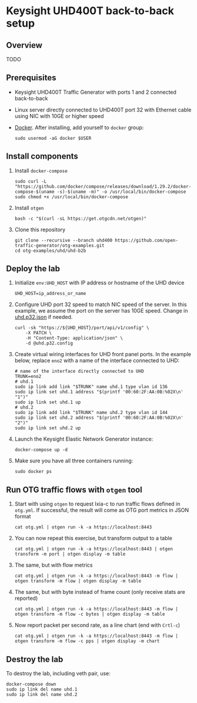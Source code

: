 # Keysight UHD400T back-to-back setup

## Overview
TODO

## Prerequisites

* Keysight UHD400T Traffic Generator with ports 1 and 2 connected back-to-back
* Linux server directly connected to UHD400T port 32 with Ethernet cable using NIC with 10GE or higher speed
* [Docker](https://docs.docker.com/engine/install/). After installing, add yourself to `docker` group:

    ```Shell
    sudo usermod -aG docker $USER
    ```

## Install components

1. Install `docker-compose`

    ```Shell
    sudo curl -L "https://github.com/docker/compose/releases/download/1.29.2/docker-compose-$(uname -s)-$(uname -m)" -o /usr/local/bin/docker-compose
    sudo chmod +x /usr/local/bin/docker-compose
    ```

2. Install `otgen`

    ```Shell
    bash -c "$(curl -sL https://get.otgcdn.net/otgen)"
    ```

3. Clone this repository

    ```Shell
    git clone --recursive --branch uhd400 https://github.com/open-traffic-generator/otg-examples.git
    cd otg-examples/uhd/uhd-b2b
    ```

## Deploy the lab

1. Initialize `env:UHD_HOST` with IP address or hostname of the UHD device

    ```Shell
    UHD_HOST=ip_address_or_name
    ```

2. Configure UHD port 32 speed to match NIC speed of the server. In this example, we assume the port on the server has 10GE speed. Change in [uhd.p32.json](uhd.p32.json) if needed.

    ```Shell
    curl -sk "https://${UHD_HOST}/port/api/v1/config" \
        -X PATCH \
        -H "Content-Type: application/json" \
        -d @uhd.p32.config
    ```

3. Create virtual wiring interfaces for UHD front panel ports. In the example below, replace `eno2` with a name of the interface connected to UHD:

    ```Shell
    # name of the interface directly connected to UHD
    TRUNK=eno2
    # uhd.1
    sudo ip link add link "$TRUNK" name uhd.1 type vlan id 136
    sudo ip link set uhd.1 address "$(printf '00:60:2F:AA:0B:%02X\n' "1")"
    sudo ip link set uhd.1 up
    # uhd.2
    sudo ip link add link "$TRUNK" name uhd.2 type vlan id 144
    sudo ip link set uhd.2 address "$(printf '00:60:2F:AA:0B:%02X\n' "2")"
    sudo ip link set uhd.2 up
    ```

4. Launch the Keysight Elastic Network Generator instance:

    ```Shell
    docker-compose up -d
    ```

5. Make sure you have all three containers running:

    ```Shell
    sudo docker ps
    ```

## Run OTG traffic flows with `otgen` tool

1. Start with using `otgen` to request Ixia-c to run traffic flows defined in `otg.yml`. If successful, the result will come as OTG port metrics in JSON format

    ```Shell
    cat otg.yml | otgen run -k -a https://localhost:8443
    ```

2. You can now repeat this exercise, but transform output to a table

    ```Shell
    cat otg.yml | otgen run -k -a https://localhost:8443 | otgen transform -m port | otgen display -m table
    ```

3. The same, but with flow metrics

    ```Shell
    cat otg.yml | otgen run -k -a https://localhost:8443 -m flow | otgen transform -m flow | otgen display -m table
    ```

4. The same, but with byte instead of frame count (only receive stats are reported)

    ```Shell
    cat otg.yml | otgen run -k -a https://localhost:8443 -m flow | otgen transform -m flow -c bytes | otgen display -m table
    ```

5. Now report packet per second rate, as a line chart (end with `Crtl-c`)

    ```Shell
    cat otg.yml | otgen run -k -a https://localhost:8443 -m flow | otgen transform -m flow -c pps | otgen display -m chart
    ```

## Destroy the lab

To destroy the lab, including veth pair, use:

```Shell
docker-compose down
sudo ip link del name uhd.1
sudo ip link del name uhd.2
```

